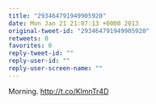 ```yaml
---
title: "293464791949905920"
date: Mon Jan 21 21:07:13 +0000 2013
original-tweet-id: "293464791949905920"
retweets: 0
favorites: 0
reply-tweet-id: ""
reply-user-id: ""
reply-user-screen-name: ""
---
```

Morning. http://t.co/KlmnTr4D
